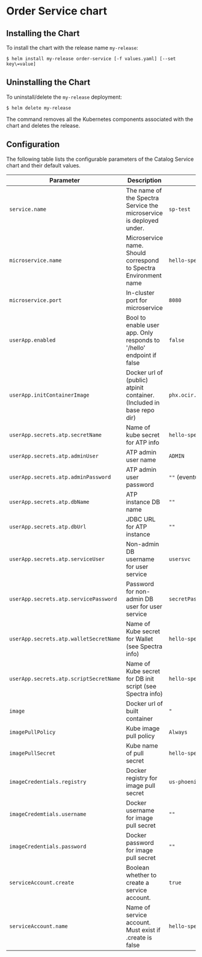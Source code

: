 # Order Service chart

 
## Installing the Chart

To install the chart with the release name `my-release`:

```console
$ helm install my-release order-service [-f values.yaml] [--set key\=value]
```

## Uninstalling the Chart

To uninstall/delete the `my-release` deployment:

```console
$ helm delete my-release
```

The command removes all the Kubernetes components associated with the chart and deletes the release.

## Configuration

The following table lists the configurable parameters of the Catalog Service chart and their default values.

| Parameter                              | Description                                                           | Default                                 |
| -------------------------------------- | --------------------------------------------------------------------- | --------------------------------------- |
| `service.name`                         | The name of the Spectra Service the microservice is deployed under.   | `sp-test`                               |
| `microservice.name`                    | Microservice name. Should correspond to Spectra Environment name      | `hello-spectra`                         |
| `microservice.port`                    | In-cluster port for microservice                                      | `8080`                                  |
| `userApp.enabled`                      | Bool to enable user app. Only responds to '/hello' endpoint if false  | `false`                                 |
| `userApp.initContainerImage`           | Docker url of (public) atpinit container. (Included in base repo dir) | `phx.ocir.io/demo/tools/atpinit:latest` |
| `userApp.secrets.atp.secretName`       | Name of kube secret for ATP info                                      | `hello-spectra-atp-info`                |
| `userApp.secrets.atp.adminUser`        | ATP admin user name                                                   | `ADMIN`                                 |
| `userApp.secrets.atp.adminPassword`    | ATP admin user password                                               | `""` (eventually secret URL)            |
| `userApp.secrets.atp.dbName`           | ATP instance DB name                                                  | `""`                                    |
| `userApp.secrets.atp.dbUrl`            | JDBC URL for ATP instance                                             | `""`                                    |
| `userApp.secrets.atp.serviceUser`      | Non-admin DB username for user service                                | `usersvc`                               |
| `userApp.secrets.atp.servicePassword`  | Password for non-admin DB user for user service                       | `secretPassword123`                     |
| `userApp.secrets.atp.walletSecretName` | Name of Kube secret for Wallet (see Spectra info)                     | `hello-spectra-atp-wallet`              |
| `userApp.secrets.atp.scriptSecretName` | Name of Kube secret for DB init script (see Spectra info)             | `hello-spectra-atp-script`              |
| `image`                                | Docker url of built container                                         | `"`                                     |
| `imagePullPolicy`                      | Kube image pull policy                                                | `Always`                                |
| `imagePullSecret`                      | Kube name of pull secret                                              | `hello-spectra-pull-secret`             |
| `imageCredentials.registry`            | Docker registry for image pull secret                                 | `us-phoenix-1.ocir.io`                  |
| `imageCredemtials.username`            | Docker username for image pull secret                                 | `""`                                    |
| `imageCredentials.password`            | Docker password for image pull secret                                 | `""`                                    |
| `serviceAccount.create`                | Boolean whether to create a service account.                          | `true`                                  |
| `serviceAccount.name`                  | Name of service account. Must exist if .create is false               | `hello-spectra`                         |


